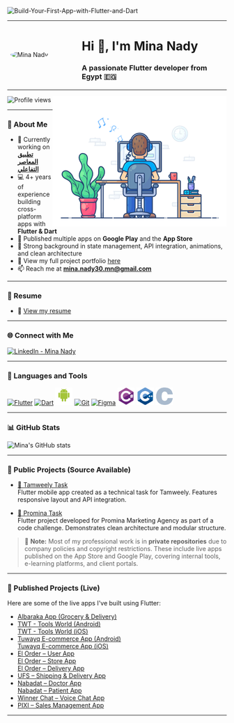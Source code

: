 ![Build-Your-First-App-with-Flutter-and-Dart](https://github.com/minanadyzarifnasef/minanadyzarifnasef/assets/17978987/9e3c6a1a-bef3-4cab-8619-e5d0c92ead5c)

<table>
  <tr>
    <td width="150">
      <img src="https://avatars.githubusercontent.com/u/17978987?v=4" width="150" style="border-radius: 50%;" alt="Mina Nady" />
    </td>
    <td>
      <h1>Hi 👋, I'm Mina Nady</h1>
      <h3>A passionate Flutter developer from Egypt 🇪🇬</h3>
    </td>
  </tr>
</table>

<img align="right" alt="Coding" width="400" src="https://raw.githubusercontent.com/SupianIDz/SupianIDz/main/coding.gif" />

<p align="left">
  <img src="https://komarev.com/ghpvc/?username=minanadyzarifnasef&label=Profile%20views&color=0e75b6&style=flat" alt="Profile views" />
</p>

---

### 🚀 About Me

- 🔭 Currently working on **[تطبيق المعاصر التفاعلي](https://play.google.com/store/apps/details?id=com.pixi.sales&pcampaignid=web_share)**  
- 💻 4+ years of experience building cross-platform apps with **Flutter & Dart**
- 📱 Published multiple apps on **Google Play** and the **App Store**
- 🧠 Strong background in state management, API integration, animations, and clean architecture
- 💼 View my full project portfolio [here](https://docs.google.com/document/d/1Z34Kg4CU5IZGRxDVWcXtWeVbf4u5KUQSOE196wxicnY/edit?usp=share_link)
- 📫 Reach me at **mina.nady30.mn@gmail.com**

---

### 📄 Resume

- 📄 [View my resume](https://docs.google.com/document/d/1Z34Kg4CU5IZGRxDVWcXtWeVbf4u5KUQSOE196wxicnY/edit?usp=share_link)

---

### 🌐 Connect with Me

<p align="left">
  <a href="https://www.linkedin.com/in/mina-nady-5b4633134/" target="_blank">
    <img align="center" src="https://raw.githubusercontent.com/rahuldkjain/github-profile-readme-generator/master/src/images/icons/Social/linked-in-alt.svg" alt="LinkedIn - Mina Nady" height="30" width="40" />
  </a>
</p>

---

### 🧰 Languages and Tools

<p align="left">
  <a href="https://flutter.dev" target="_blank"><img src="https://www.vectorlogo.zone/logos/flutterio/flutterio-icon.svg" alt="Flutter" width="40" height="40" /></a>
  <a href="https://dart.dev" target="_blank"><img src="https://www.vectorlogo.zone/logos/dartlang/dartlang-icon.svg" alt="Dart" width="40" height="40" /></a>
  <a href="https://developer.android.com" target="_blank"><img src="https://raw.githubusercontent.com/devicons/devicon/master/icons/android/android-original-wordmark.svg" alt="Android" width="40" height="40" /></a>
  <a href="https://git-scm.com/" target="_blank"><img src="https://www.vectorlogo.zone/logos/git-scm/git-scm-icon.svg" alt="Git" width="40" height="40" /></a>
  <a href="https://www.figma.com/" target="_blank"><img src="https://www.vectorlogo.zone/logos/figma/figma-icon.svg" alt="Figma" width="40" height="40" /></a>
  <a href="https://www.w3schools.com/cs/" target="_blank"><img src="https://raw.githubusercontent.com/devicons/devicon/master/icons/csharp/csharp-original.svg" alt="C#" width="40" height="40" /></a>
  <a href="https://www.w3schools.com/cpp/" target="_blank"><img src="https://raw.githubusercontent.com/devicons/devicon/master/icons/cplusplus/cplusplus-original.svg" alt="C++" width="40" height="40" /></a>
  <a href="https://www.cprogramming.com/" target="_blank"><img src="https://raw.githubusercontent.com/devicons/devicon/master/icons/c/c-original.svg" alt="C" width="40" height="40" /></a>
</p>

---

### 📊 GitHub Stats

<p align="left">
  <img src="https://github-readme-stats.vercel.app/api?username=minanadyzarifnasef&show_icons=true&theme=tokyonight" alt="Mina's GitHub stats" />
</p>

---

### 📌 Public Projects (Source Available)

- [📱 Tamweely Task](https://github.com/minanadyzarifnasef/tm_task)  
  Flutter mobile app created as a technical task for Tamweely. Features responsive layout and API integration.

- [🧾 Promina Task](https://github.com/minanadyzarifnasef/proMina)  
  Flutter project developed for Promina Marketing Agency as part of a code challenge. Demonstrates clean architecture and modular structure.

> 🚫 **Note:** Most of my professional work is in **private repositories** due to company policies and copyright restrictions. These include live apps published on the App Store and Google Play, covering internal tools, e-learning platforms, and client portals.

---

### 📱 Published Projects (Live)

Here are some of the live apps I've built using Flutter:

- [Albaraka App (Grocery & Delivery)](https://play.google.com/store/apps/details?id=com.blueburry.albarka&hl=en&gl=US)  
- [TWT - Tools World (Android)](https://play.google.com/store/apps/details?id=com.tools.twt&pcampaignid=web_share)  
  [TWT - Tools World (iOS)](https://apps.apple.com/eg/app/twt-%D8%B9%D8%A7%D9%84%D9%85-%D8%A7%D9%84%D8%B9%D8%AF%D8%AF/id6475261979)  
- [Tuwayq E-commerce App (Android)](https://play.google.com/store/apps/details?id=com.alareebict.tuwayq&pcampaignid=web_share)  
  [Tuwayq E-commerce App (iOS)](https://apps.apple.com/eg/app/tuwayq-com/id6468569973)  
- [El Order – User App](https://play.google.com/store/apps/details?id=com.pixi.userelorder&hl=en&gl=US)  
  [El Order – Store App](https://play.google.com/store/apps/details?id=com.pixi.elorderstore&hl=en&gl=US)  
  [El Order – Delivery App](https://play.google.com/store/apps/details?id=com.pixi.elorderdelivery&hl=en&gl=U)  
- [UFS – Shipping & Delivery App](https://play.google.com/store/apps/details?id=com.pixi.ufs&hl=en&gl=US)  
- [Nabadat – Doctor App](https://play.google.com/store/apps/details?id=com.doctor.nabadat&pcampaignid=web_share)  
  [Nabadat – Patient App](https://play.google.com/store/apps/details?id=com.patient.nabadat&pcampaignid=web_share)  
- [Winner Chat – Voice Chat App](https://play.google.com/store/apps/details?id=com.pixi.winnerchat&pcampaignid=web_share)  
- [PIXI – Sales Management App](https://play.google.com/store/apps/details?id=com.pixi.sales&pcampaignid=web_share)

---
